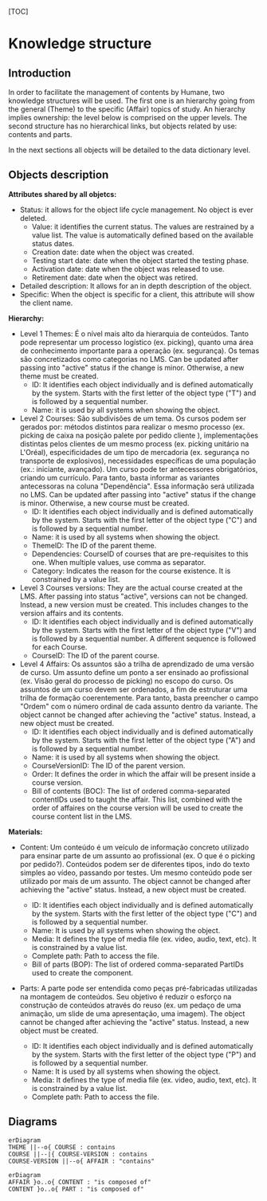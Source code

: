 <script src="https://cdn.jsdelivr.net/npm/mermaid/dist/mermaid.min.js"></script>

[TOC]

# Knowledge structure

## Introduction

In order to facilitate the management of contents by Humane, two knowledge structures will be used. The first one is an hierarchy going from the general (Theme) to the specific (Affair) topics of study. An hierarchy implies ownership: the level below is comprised on the upper levels. The second structure has no hierarchical links, but objects related by use: contents and parts.

In the next sections all objects will be detailed to the data dictionary level.

## Objects description

**Attributes shared by all objetcs:**

- Status: it allows for the object life cycle management. No object is ever deleted.
	- Value: it identifies the current status. The values are restrained by a value list. The value is automatically defined based on the available status dates.
	- Creation date: date when the object was created.
	- Testing start date: date when the object started the testing phase.
	- Activation date: date when the object was released to use.
	- Retirement date: date when the object was retired.
- Detailed description: It allows for an in depth description of the object.
- Specific: When the object is specific for a client, this attribute will show the client name.

**Hierarchy:**

- Level 1 Themes: É o nível mais alto da hierarquia de conteúdos. Tanto pode representar um processo logístico (ex. picking), quanto uma área de conhecimento importante para a operação (ex. segurança). Os temas são concretizados como categorias no LMS. Can be updated after passing into "active" status if the change is minor. Otherwise, a new theme must be created.
	- ID: It identifies each object individually and is defined automatically by the system. Starts with the first letter of the object type ("T") and is followed by a sequential number.
	- Name: it is used by all systems when showing the object.
- Level 2 Courses: São subdivisões de um tema. Os cursos podem ser gerados por: métodos distintos para realizar o mesmo processo (ex. picking de caixa na posição palete por pedido cliente ), implementações distintas pelos clientes de um mesmo process (ex. picking unitário na L'Oréal), especificidades de um tipo de mercadoria (ex. segurança no transporte de explosivos), necessidades específicas de uma população (ex.: iniciante, avançado). Um curso pode ter antecessores obrigatórios, criando um currículo. Para tanto, basta informar as variantes antecessoras na coluna "Dependência". Essa informação será utilizada no LMS. Can be updated after passing into "active" status if the change is minor. Otherwise, a new course must be created.
	- ID: It identifies each object individually and is defined automatically by the system. Starts with the first letter of the object type ("C") and is followed by a sequential number.
	- Name: it is used by all systems when showing the object.
	- ThemeID: The ID of the parent theme.
	- Dependencies: CourseID of courses that are pre-requisites to this one. When multiple values, use comma as separator.
	- Category: Indicates the reason for the course existence. It is constrained by a value list.
- Level 3 Courses versions: They are the actual course created at the LMS. After passing into status "active", versions can not be changed. Instead, a new version must be created. This includes changes to the version affairs and its contents.
	- ID: It identifies each object individually and is defined automatically by the system. Starts with the first letter of the object type ("V") and is followed by a sequential number. A different sequence is followed for each Course.
	- CourseID: The ID of the parent course.
- Level 4 Affairs: Os assuntos são a trilha de aprendizado de uma versão de curso. Um assunto define um ponto a ser ensinado ao profissional (ex. Visão geral do processo de picking) no escopo do curso. Os assuntos de um curso devem ser ordenados, a fim de estruturar uma trilha de formação coerentemente. Para tanto, basta preencher o campo "Ordem" com o número ordinal de cada assunto dentro da variante. The object cannot be changed after achieving the "active" status. Instead, a new object must be created.
	- ID: It identifies each object individually and is defined automatically by the system. Starts with the first letter of the object type ("A") and is followed by a sequential number.
	- Name: it is used by all systems when showing the object.
	- CourseVersionID: The ID of the parent version.
	- Order: It defines the order in which the affair will be present inside a course version.
	- Bill of contents (BOC): The list of ordered comma-separated contentIDs used to taught the affair. This list, combined with the order of affaires on the course version will be used to create the course content list in the LMS.

**Materials:**

- Content: Um conteúdo é um veículo de informação concreto utilizado para ensinar parte de um assunto ao profissional (ex. O que é o picking por pedido?). Conteúdos podem ser de diferentes tipos, indo do texto simples ao vídeo, passando por testes. Um mesmo conteúdo pode ser utilizado por mais de um assunto. The object cannot be changed after achieving the "active" status. Instead, a new object must be created.
	- ID: It identifies each object individually and is defined automatically by the system. Starts with the first letter of the object type ("C") and is followed by a sequential number.
	- Name: It is used by all systems when showing the object.
	- Media: It defines the type of media file (ex. video, audio, text, etc). It is constrained by a value list.
	- Complete path: Path to access the file.
	- Bill of parts (BOP): The list of ordered comma-separated PartIDs used to create the component.

- Parts: A parte pode ser entendida como peças pré-fabricadas utilizadas na montagem de conteúdos. Seu objetivo é reduzir o esforço na construção de conteúdos através do reuso (ex. um pedaço de uma animação, um slide de uma apresentação, uma imagem). The object cannot be changed after achieving the "active" status. Instead, a new object must be created.
	- ID: It identifies each object individually and is defined automatically by the system. Starts with the first letter of the object type ("P") and is followed by a sequential number.
	- Name: It is used by all systems when showing the object.
	- Media: It defines the type of media file (ex. video, audio, text, etc). It is constrained by a value list.
	- Complete path: Path to access the file.


## Diagrams

```mermaid
erDiagram
THEME ||--o{ COURSE : contains
COURSE ||--|{ COURSE-VERSION : contains
COURSE-VERSION ||--o{ AFFAIR : "contains"
```

```mermaid
erDiagram
AFFAIR }o..o{ CONTENT : "is composed of"
CONTENT }o..o{ PART : "is composed of"
```